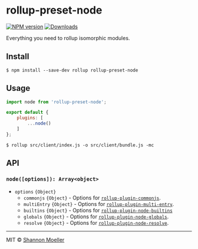 # rollup-preset-node

[![NPM version][npm-img]][npm-url] [![Downloads][downloads-img]][npm-url]

Everything you need to rollup isomorphic modules.

## Install

```command
$ npm install --save-dev rollup rollup-preset-node
```

## Usage

```js
import node from 'rollup-preset-node';

export default {
    plugins: [
        ...node()
    ]
};
```

```command
$ rollup src/client/index.js -o src/client/bundle.js -mc
```

## API

### `node([options]): Array<object>`

- `options` `{Object}`
  - `commonjs` `{Object}` - Options for [`rollup-plugin-commonjs`](http://npm.im/rollup-plugin-commonjs).
  - `multiEntry` `{Object}` - Options for [`rollup-plugin-multi-entry`](http://npm.im/rollup-plugin-multi-entry).
  - `builtins` `{Object}` - Options for [`rollup-plugin-node-builtins`](http://npm.im/rollup-plugin-node-builtins)
  - `globals` `{Object}` - Options for [`rollup-plugin-node-globals`](http://npm.im/rollup-plugin-node-globals).
  - `resolve` `{Object}` - Options for [`rollup-plugin-node-resolve`](http://npm.im/rollup-plugin-node-resolve).

----

MIT © [Shannon Moeller](http://shannonmoeller.com)

[downloads-img]: http://img.shields.io/npm/dm/rollup-preset-node.svg?style=flat-square
[npm-img]:       http://img.shields.io/npm/v/rollup-preset-node.svg?style=flat-square
[npm-url]:       https://npmjs.org/package/rollup-preset-node
